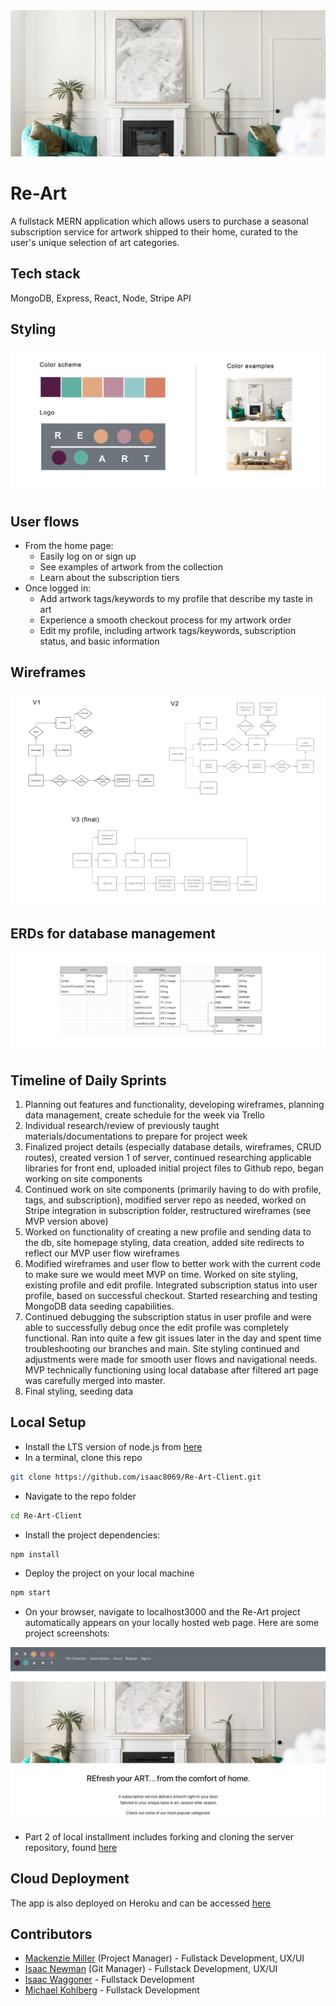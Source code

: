 <img alt="art" src="./src/components/homeComponents/images/readme/readme_header.jpg">

# Re-Art

A fullstack MERN application which allows users to purchase a seasonal subscription service for artwork shipped to their home, curated to the user's unique selection of art categories.

## Tech stack

MongoDB, Express, React, Node, Stripe API

## Styling

<img alt="design" src="./src/components/homeComponents/images/readme/design_inspo.png">

## User flows

- From the home page:
    - Easily log on or sign up
    - See examples of artwork from the collection
    - Learn about the subscription tiers
- Once logged in:
    - Add artwork tags/keywords to my profile that describe my taste in art
    - Experience a smooth checkout process for my artwork order
    - Edit my profile, including artwork tags/keywords, subscription status, and basic information


## Wireframes

<img alt="early wireframes" src="./src/components/homeComponents/images/readme/old_wireframes.png">
<img alt="wireframes final version" src="./src/components/homeComponents/images/readme/final_wireframes.png">

## ERDs for database management

<img alt="wireframes final version" src="./src/components/homeComponents/images/readme/erd.png">

## Timeline of Daily Sprints

1. Planning out features and functionality, developing wireframes, planning data management, create schedule for the week via Trello
2. Individual research/review of previously taught materials/documentations to prepare for project week
3. Finalized project details (especially database details, wireframes, CRUD routes), created version 1 of server, continued researching applicable libraries for front end, uploaded initial project files to Github repo, began working on site components
4. Continued work on site components (primarily having to do with profile, tags, and subscription), modified server repo as needed, worked on Stripe integration in subscription folder, restructured wireframes (see MVP version above)
5. Worked on functionality of creating a new profile and sending data to the db, site homepage styling, data creation, added site redirects to reflect our MVP user flow wireframes
6. Modified wireframes and user flow to better work with the current code to make sure we would meet MVP on time. Worked on site styling, existing profile and edit profile. Integrated subscription status into user profile, based on successful checkout. Started researching and testing MongoDB data seeding capabilities.
7. Continued debugging the subscription status in user profile and were able to successfully debug once the edit profile was completely functional. Ran into quite a few git issues later in the day and spent time troubleshooting our branches and main. Site styling continued and adjustments were made for smooth user flows and navigational needs. MVP technically functioning using local database after filtered art page was carefully merged into master.
8. Final styling, seeding data


## Local Setup

- Install the LTS version of node.js from [here](https://nodejs.org/en/)
- In a terminal, clone this repo

```sh
git clone https://github.com/isaac8069/Re-Art-Client.git
```

- Navigate to the repo folder

```sh
cd Re-Art-Client
```

- Install the project dependencies:

```sh
npm install
```

- Deploy the project on your local machine

```sh
npm start
```

- On your browser, navigate to localhost3000 and the Re-Art project automatically appears on your locally hosted web page. Here are some project screenshots:
<p align="center">  
  <img alt="Project Preview" src="./src/components/homeComponents/images/readme/screenshot.png" />
</p>

- Part 2 of local installment includes forking and cloning the server repository, found [here](https://github.com/isaac8069/Re-Art-Server)

## Cloud Deployment

The app is also deployed on Heroku and can be accessed [here](https://nodejs.org/en/)

## Contributors

- [Mackenzie Miller](https://github.com/Mackmiller) (Project Manager) - Fullstack Development, UX/UI
- [Isaac Newman](https://github.com/isaac8069) (Git Manager) - Fullstack Development, UX/UI
- [Isaac Waggoner](https://github.com/iwaggoner) - Fullstack Development
- [Michael Kohlberg](https://github.com/mgkdn9) - Fullstack Development